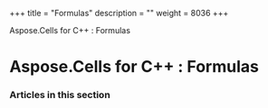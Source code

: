 +++
title = "Formulas" 
description = "" 
weight = 8036 
+++

Aspose.Cells for C++ : Formulas  

# Aspose.Cells for C++ : Formulas


### Articles in this section

           

